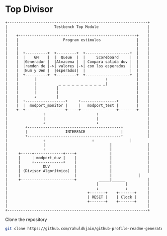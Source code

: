 # Top Divisor
    +---------------------------------------------------------------+
    |                     Testbench Top Module                      |
    |                                                               |
    |    +-----------------------------------------------------+    |
    |    |                    Program estímulos                |    |
    |    |                                                     |    |
    |    |                                                     |    |
    |    |  +----------+  +---------+  +--------------------+  |    |
    |    |  |    GM    |  |  Queue  |  |     Scoreboard     |  |    |
    |    |  |Generador |  |Almacena |  | Compara salida duv |  |    |
    |    |  |ramdon de |->| valores |->| con los esperados  |  |    |
    |    |  |Num y Den |  |esperados|  |                    |  |    |
    |    |  +----------+  +---------+  +--------------------+  |    |
    |    |       |                               ↑             |    |
    |    |       |          _ _ _ _ _ _ _ _ _ _ _|             |    |
    |    |       |         |                                   |    |
    |    |       |         |                                   |    |
    |    |       ↓         |                                   |    |
    |    |  +------------------+     +----------------+        |    |
    |    |  |  modport_monitor |     |   modport_test |        |    |
    |    +--+------------------+-----+----------------+--------+    |
    |                ↑                       ↑                      |
    |                |                       |                      |
    |                ↓                       ↓                      |
    |        +------------------------------------------+           |
    |        |                 INTERFACE                |           |
    |        +------------------------------------------+	        |
    |                ↑       		       ↑                |
    |                |                             |                |
    |                ↓                             |                |
    |     +-----+-------------+----+               |                |
    |     |     | modport_duv |    |               |                |
    |     |     +-------------+    |               |                |
    |     |          DUV           |               |                |
    |     | (Divisor Algorítmico)  |               |                |
    |     |                        |               |	        |
    |     +------------------------+          _____|______          |
    |                                        |            |         |
    |                                        ↓            ↓         |
    |                                    +-------+    +-------+     |
    |                                    | RESET |    | Clock |     |
    |                                    +-------+    +-------+     |
    |                                                               |
    +---------------------------------------------------------------+
    
Clone the repository
```bash
git clone https://github.com/rahuldkjain/github-profile-readme-generator.git
```
